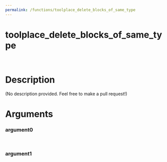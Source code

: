 ```yaml
---
permalink: /functions/toolplace_delete_blocks_of_same_type
---
```

# toolplace_delete_blocks_of_same_type  
&nbsp;  
# Description  
(No description provided. Feel free to make a pull request!) 
&nbsp;  
# Arguments
### argument0

&nbsp;    
### argument1

&nbsp;    


